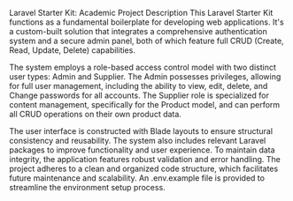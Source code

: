 Laravel Starter Kit: Academic Project Description This Laravel Starter Kit functions as a fundamental boilerplate for developing web applications. It's a custom-built solution that integrates a comprehensive authentication system and a secure admin panel, both of which feature full CRUD (Create, Read, Update, Delete) capabilities.

The system employs a role-based access control model with two distinct user types: Admin and Supplier. The Admin possesses privileges, allowing for full user management, including the ability to view, edit, delete, and Change passwords for all accounts. The Supplier role is specialized for content management, specifically for the Product model, and can perform all CRUD operations on their own product data.

The user interface is constructed with Blade layouts to ensure structural consistency and reusability. The system also includes relevant Laravel packages to improve functionality and user experience. To maintain data integrity, the application features robust validation and error handling. The project adheres to a clean and organized code structure, which facilitates future maintenance and scalability. An .env.example file is provided to streamline the environment setup process.
